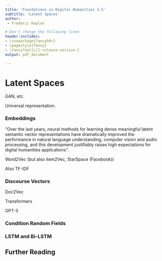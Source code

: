 ```yaml
---
title: 'Foundations in Digital Humanities 3.5'
subtitle: 'Latent Spaces'
author:
 - Frederic Kaplan

# Don't change the following lines
header-includes:
- \usepackage{fancyhdr}
- \pagestyle{fancy}
- \fancyfoot[L]{-release-version-}
output: pdf_document

---
```


# Latent Spaces

GAN, etc.  

Universal representation. 

### Embeddings

"Over the last years, neural methods for learning dense meaningful latent semantic vector representations have dramatically improved the performance in natural language understanding, computer vision and audio processing, and this development justifiably raises high expectations for digital humanities applications".

Word2Vec (but also item2Vec, StarSpace (Facebook))

Also TF-IDF

### Discourse Vectors

Doc2Vec

Transformers

GPT-3

### Condition Random Fields

### LSTM and Bi-LSTM

### 



## Further Reading

